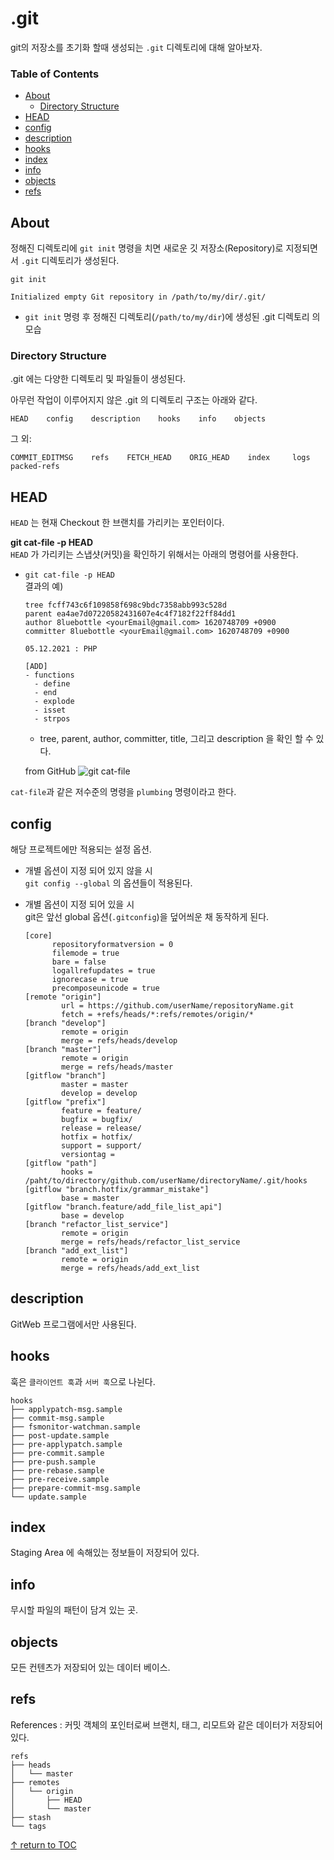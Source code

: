 # .git
git의 저장소를 초기화 할때 생성되는 `.git` 디렉토리에 대해 알아보자.


### Table of Contents
* [About](#about)
  * [Directory Structure](#directory-structure)
* [HEAD](#head)
* [config](#config)
* [description](#description)
* [hooks](#hooks)
* [index](#index)
* [info](#info)
* [objects](#objects)
* [refs](#refs)


## About

정해진 디렉토리에 `git init` 명령을 치면 새로운 깃 저장소(Repository)로 지정되면서 `.git` 디렉토리가 생성된다.  

`git init`  
```
Initialized empty Git repository in /path/to/my/dir/.git/
```
- `git init` 명령 후 정해진 디렉토리(`/path/to/my/dir`)에 생성된 .git 디렉토리 의 모습  


### Directory Structure

.git 에는 다양한 디렉토리 및 파일들이 생성된다.  

아무런 작업이 이루어지지 않은 .git 의 디렉토리 구조는 아래와 같다.

```
HEAD    config    description    hooks    info    objects
```

그 외:

```
COMMIT_EDITMSG    refs    FETCH_HEAD    ORIG_HEAD    index     logs    packed-refs
```

## HEAD
`HEAD` 는 현재 Checkout 한 브랜치를 가리키는 포인터이다.

**git cat-file -p HEAD**  
`HEAD` 가 가리키는 스냅샷(커밋)을 확인하기 위해서는 아래의 명령어를 사용한다.
  - `git cat-file -p HEAD`  
  결과의 예)
    ```
    tree fcff743c6f109858f698c9bdc7358abb993c528d
    parent ea4ae7d07220582431607e4c4f7182f22ff84dd1
    author 8luebottle <yourEmail@gmail.com> 1620748709 +0900
    committer 8luebottle <yourEmail@gmail.com> 1620748709 +0900

    05.12.2021 : PHP

    [ADD]
    - functions
      - define
      - end
      - explode
      - isset
      - strpos
    ```

    - tree, parent, author, committer, title, 그리고 description 을 확인 할 수 있다.

    from GitHub
    ![git cat-file](https://user-images.githubusercontent.com/48475824/118360529-1de92180-b5c3-11eb-89d7-6a403967299c.png)

`cat-file`과 같은 저수준의 명령을 `plumbing` 명령이라고 한다.


## config

해당 프로젝트에만 적용되는 설정 옵션.
- 개별 옵션이 지정 되어 있지 않을 시  
  `git config --global` 의 옵션들이 적용된다.
- 개별 옵션이 지정 되어 있을 시  
  git은 앞선 global 옵션(`.gitconfig`)을 덮어씌운 채 동작하게 된다.  

  ```
  [core]
        repositoryformatversion = 0
        filemode = true
        bare = false
        logallrefupdates = true
        ignorecase = true
        precomposeunicode = true
  [remote "origin"]
          url = https://github.com/userName/repositoryName.git
          fetch = +refs/heads/*:refs/remotes/origin/*
  [branch "develop"]
          remote = origin
          merge = refs/heads/develop
  [branch "master"]
          remote = origin
          merge = refs/heads/master
  [gitflow "branch"]
          master = master
          develop = develop
  [gitflow "prefix"]
          feature = feature/
          bugfix = bugfix/
          release = release/
          hotfix = hotfix/
          support = support/
          versiontag =
  [gitflow "path"]
          hooks = /paht/to/directory/github.com/userName/directoryName/.git/hooks
  [gitflow "branch.hotfix/grammar_mistake"]
          base = master
  [gitflow "branch.feature/add_file_list_api"]
          base = develop
  [branch "refactor_list_service"]
          remote = origin
          merge = refs/heads/refactor_list_service
  [branch "add_ext_list"]
          remote = origin
          merge = refs/heads/add_ext_list
  ```


## description

GitWeb 프로그램에서만 사용된다.


## hooks

훅은 `클라이언트 훅`과 `서버 훅`으로 나뉜다.
```
hooks
├── applypatch-msg.sample
├── commit-msg.sample
├── fsmonitor-watchman.sample
├── post-update.sample
├── pre-applypatch.sample
├── pre-commit.sample
├── pre-push.sample
├── pre-rebase.sample
├── pre-receive.sample
├── prepare-commit-msg.sample
└── update.sample
```

## index  

Staging Area 에 속해있는 정보들이 저장되어 있다.


## info

무시할 파일의 패턴이 담겨 있는 곳.


## objects

모든 컨텐츠가 저장되어 있는 데이터 베이스.


## refs
References : 커밋 객체의 포인터로써 브랜치, 태그, 리모트와 같은 데이터가 저장되어 있다.  
```
refs
├── heads
│   └── master
├── remotes
│   └── origin
│       ├── HEAD
│       └── master
├── stash
└── tags
```

[↑ return to TOC](#table-of-contents)